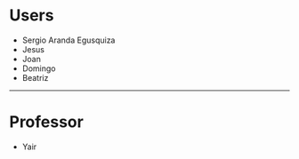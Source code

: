  # Users
 
 - Sergio Aranda Egusquiza
 - Jesus
 - Joan
 - Domingo
 - Beatriz

-----
# Professor

 - Yair
